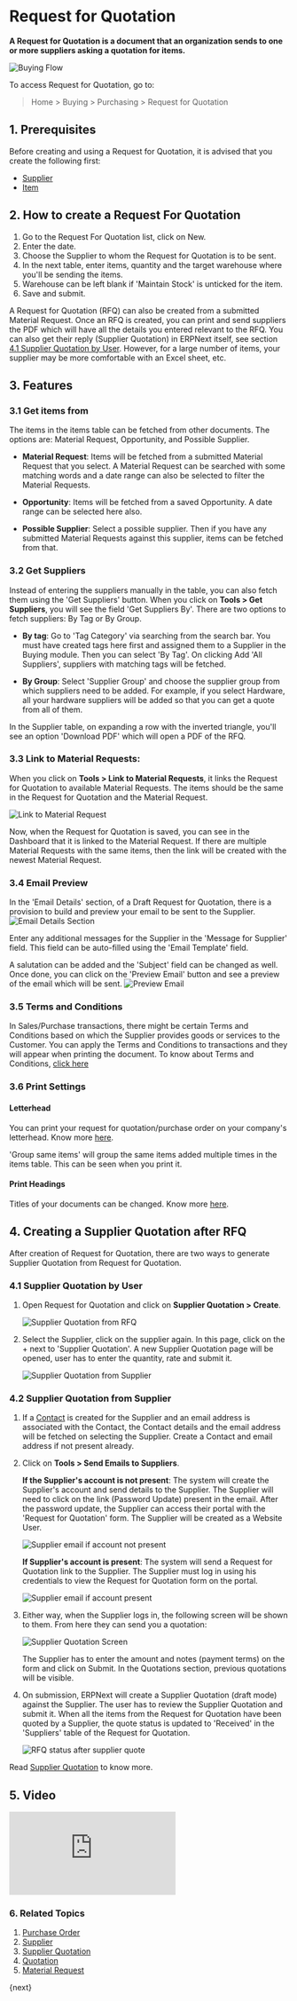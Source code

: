 <!-- add-breadcrumbs -->
# Request for Quotation

**A Request for Quotation is a document that an organization sends to one or more suppliers asking a quotation for items.**

![Buying Flow](/docs/v12/assets/img/buying/buying_flow_rfq.png)

To access Request for Quotation, go to:
> Home > Buying > Purchasing > Request for Quotation

## 1. Prerequisites
Before creating and using a Request for Quotation, it is advised that you create the following first:

* [Supplier](/docs/v12/user/manual/en/buying/supplier)
* [Item](/docs/v12/user/manual/en/stock/item)

## 2. How to create a Request For Quotation
1. Go to the Request For Quotation list, click on New.
2. Enter the date.
3. Choose the Supplier to whom the Request for Quotation is to be sent.
4. In the next table, enter items, quantity and the target warehouse where you'll be sending the items.
1. Warehouse can be left blank if 'Maintain Stock' is unticked for the item.
5. Save and submit.

A Request for Quotation (RFQ) can also be created from a submitted Material Request. Once an RFQ is created, you can print and send suppliers the PDF which will have all the details you entered relevant to the RFQ. You can also get their reply (Supplier Quotation) in ERPNext itself, see section [4.1 Supplier Quotation by User](#41-supplier-quotation-by-user).
However, for a large number of items, your supplier may be more comfortable with an Excel sheet, etc.

## 3. Features

### 3.1 Get items from
The items in the items table can be fetched from other documents. The options are: Material Request, Opportunity, and Possible Supplier.

* **Material Request**: Items will be fetched from a submitted Material Request that you select. A Material Request can be searched with some matching words and a date range can also be selected to filter the Material Requests.

* **Opportunity**: Items will be fetched from a saved Opportunity. A date range can be selected here also.

* **Possible Supplier**: Select a possible supplier. Then if you have any submitted Material Requests against this supplier, items can be fetched from that.

### 3.2 Get Suppliers
Instead of entering the suppliers manually in the table, you can also fetch them using the 'Get Suppliers' button. When you click on **Tools > Get Suppliers**, you will see the field 'Get Suppliers By'. There are two options to fetch suppliers: By Tag or By Group.

* **By tag**: Go to 'Tag Category' via searching from the search bar. You must have created tags here first and assigned them to a Supplier in the Buying module. Then you can select 'By Tag'. On clicking Add 'All Suppliers', suppliers with matching tags will be fetched.

* **By Group**: Select 'Supplier Group' and choose the supplier group from which suppliers need to be added. For example, if you select Hardware, all your hardware suppliers will be added so that you can get a quote from all of them.

In the Supplier table, on expanding a row with the inverted triangle, you'll see an option 'Download PDF' which will open a PDF of the RFQ.

### 3.3 Link to Material Requests:
When you click on **Tools > Link to Material Requests**, it links the Request for Quotation to available Material Requests. The items should be the same in the Request for Quotation and the Material Request.

![Link to Material Request]({{docs_base_url}}/v12/assets/img/buying/link-to-material-request.png)

Now, when the Request for Quotation is saved, you can see in the Dashboard that it is linked to the Material Request.
If there are multiple Material Requests with the same items, then the link will be created with the newest Material Request.

### 3.4 Email Preview
In the 'Email Details' section, of a Draft Request for Quotation, there is a provision to build and preview your email to be sent to the Supplier.
![Email Details Section]({{docs_base_url}}/v12/assets/img/buying/email-details-section.png)

Enter any additional messages for the Supplier in the 'Message for Supplier' field. This field can be auto-filled using the 'Email Template' field.

A salutation can be added and the 'Subject' field can be changed as well. Once done, you can click on the 'Preview Email' button and see a preview of the email which will be sent.
![Preview Email]({{docs_base_url}}/v12/assets/img/buying/email-preview.png)

### 3.5 Terms and Conditions

In Sales/Purchase transactions, there might be certain Terms and Conditions based on which the Supplier provides goods or services to the Customer. You can apply the Terms and Conditions to transactions and they will appear when printing the document. To know about Terms and Conditions, [click here](/docs/v12/user/manual/en/setting-up/print/terms-and-conditions)

### 3.6 Print Settings
#### Letterhead
You can print your request for quotation/purchase order on your company's letterhead. Know more [here](/docs/v12/user/manual/en/setting-up/print/letter-head).

'Group same items' will group the same items added multiple times in the items table. This can be seen when you print it.

#### Print Headings
Titles of your documents can be changed. Know more [here](/docs/v12/user/manual/en/setting-up/print/print-headings).

## 4. Creating a Supplier Quotation after RFQ
After creation of Request for Quotation, there are two ways to generate Supplier Quotation from Request for Quotation.

### 4.1 Supplier Quotation by User

1. Open Request for Quotation and click on **Supplier Quotation > Create**.

    ![Supplier Quotation from RFQ]({{docs_base_url}}/v12/assets/img/buying/make-supplier-quotation-from-rfq.png)

2. Select the Supplier, click on the supplier again. In this page, click on the + next to 'Supplier Quotation'. A new Supplier Quotation page will be opened, user has to enter the quantity, rate and submit it.

    ![Supplier Quotation from Supplier]({{docs_base_url}}/v12/assets/img/buying/supplier-quotation-from-sup.png)

### 4.2 Supplier Quotation from Supplier

1. If a [Contact](/docs/v12/user/manual/en/CRM/contact) is created for the Supplier and an email address is associated with the Contact, the Contact details and the email address will be fetched on selecting the Supplier. Create a Contact and email address if not present already.

2. Click on **Tools > Send Emails to Suppliers**.

    **If the Supplier's account is not present**: The system will create the Supplier's account and send details to the Supplier. The Supplier will need to click on the link (Password Update) present in the email. After the password update, the Supplier can access their portal with the 'Request for Quotation' form. The Supplier will be created as a Website User.

    ![Supplier email if account not present]({{docs_base_url}}/v12/assets/img/buying/supplier-email-with-update-password.png)


    **If Supplier's account is present**: The system will send a Request for Quotation link to the Supplier. The Supplier must log in using his credentials to view the Request for Quotation form on the portal.

    ![Supplier email if account present]({{docs_base_url}}/v12/assets/img/buying/supplier-email-normal.png)

3. Either way, when the Supplier logs in, the following screen will be shown to them. From here they can send you a quotation:

    ![Supplier Quotation Screen]({{docs_base_url}}/v12/assets/img/buying/rfq-supplier-quotation.png)

    The Supplier has to enter the amount and notes (payment terms) on the form and click on Submit. In the Quotations section, previous quotations will be visible.

4. On submission, ERPNext will create a Supplier Quotation (draft mode) against the Supplier. The user has to review the Supplier Quotation and submit it. When all the items from the Request for Quotation have been quoted by a Supplier, the quote status is updated to 'Received' in the 'Suppliers' table of the Request for Quotation.

    ![RFQ status after supplier quote]({{docs_base_url}}/v12/assets/img/buying/rfq-supplier-quoted.png)

Read [Supplier Quotation](/docs/v12/user/manual/en/buying/supplier-quotation) to know more.

## 5. Video
<div class="embed-container">
    <iframe src="https://www.youtube.com/embed/q85GFvWfZGI?rel=0" frameborder="0" allow="autoplay; encrypted-media" allowfullscreen>
    </iframe>
</div>


### 6. Related Topics
1. [Purchase Order](/docs/v12/user/manual/en/buying/purchase-order)
1. [Supplier](/docs/v12/user/manual/en/buying/supplier)
1. [Supplier Quotation](/docs/v12/user/manual/en/buying/supplier-quotation)
1. [Quotation](/docs/v12/user/manual/en/selling/quotation)
1. [Material Request](/docs/v12/user/manual/en/stock/material-request)

{next}
